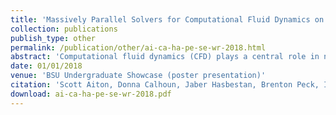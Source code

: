 ```yaml
---
title: 'Massively Parallel Solvers for Computational Fluid Dynamics on Multi-block Cartesian Grids'
collection: publications
publish_type: other
permalink: /publication/other/ai-ca-ha-pe-se-wr-2018.html
abstract: 'Computational fluid dynamics (CFD) plays a central role in numerical weather prediction (NWP) models for forecasting and understanding the Earth as a system. Often these models produce results with large uncertainty and can fail to predict the intensity of weather events with desired accuracy. This is especially true for forecasting microscale wind over arbitrarily complex terrain, which is one of the least understood subjects in the atmospheric sciences, but is fundamental to many crucial problems, such as predicting microscale contaminant dispersion. Growing evidence indicates that these shortcomings arise from a combination of inadequate modeling of microscale physical processes within the Earth&apos;s atmosphere and inherent numerical errors in the CFD methods. To address these shortcomings, the PIs are developing a massively parallel, open-source CFD software package GEM3D (https://github.com/GEM3D) to study microscale atmospheric flows over complex terrain with numerical resolutions that are much finer than any current software allows. Our package uses block structured Cartesian adaptive mesh refinement (AMR) methods to provide a practical, accurate method for geometrically modeling complex terrain and large-eddy simulation techniques with novel dynamic sub-grid scale models for physically modeling incompressible flows in complex terrain. To make near-real time forecasting possible, the software is being designed and developed to exploit the massively parallel, multi-GPU (graphics processing unit) computing paradigm efficiently.'
date: 01/01/2018
venue: 'BSU Undergraduate Showcase (poster presentation)'
citation: 'Scott Aiton, Donna Calhoun, Jaber Hasbestan, Brenton Peck, Inanc Senocak, Grady Wright, "Massively Parallel Solvers for Computational Fluid Dynamics on Multi-block Cartesian Grids", <i>BSU Undergraduate Showcase (poster presentation)</i>, 2018.'
download: ai-ca-ha-pe-se-wr-2018.pdf
---
```

